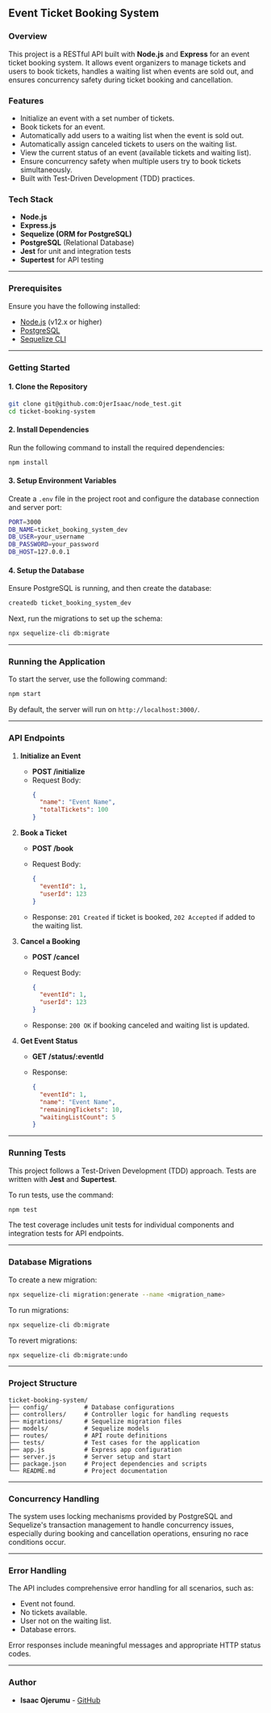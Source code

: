 ## Event Ticket Booking System

### Overview

This project is a RESTful API built with **Node.js** and **Express** for an event ticket booking system. It allows event organizers to manage tickets and users to book tickets, handles a waiting list when events are sold out, and ensures concurrency safety during ticket booking and cancellation.

### Features

- Initialize an event with a set number of tickets.
- Book tickets for an event.
- Automatically add users to a waiting list when the event is sold out.
- Automatically assign canceled tickets to users on the waiting list.
- View the current status of an event (available tickets and waiting list).
- Ensure concurrency safety when multiple users try to book tickets simultaneously.
- Built with Test-Driven Development (TDD) practices.

### Tech Stack

- **Node.js**
- **Express.js**
- **Sequelize (ORM for PostgreSQL)**
- **PostgreSQL** (Relational Database)
- **Jest** for unit and integration tests
- **Supertest** for API testing

---

### Prerequisites

Ensure you have the following installed:

- [Node.js](https://nodejs.org/en/download/) (v12.x or higher)
- [PostgreSQL](https://www.postgresql.org/download/)
- [Sequelize CLI](https://sequelize.org/master/manual/migrations.html)

---

### Getting Started

#### 1. Clone the Repository

```bash
git clone git@github.com:OjerIsaac/node_test.git
cd ticket-booking-system
```

#### 2. Install Dependencies

Run the following command to install the required dependencies:

```bash
npm install
```

#### 3. Setup Environment Variables

Create a `.env` file in the project root and configure the database connection and server port:

```bash
PORT=3000
DB_NAME=ticket_booking_system_dev
DB_USER=your_username
DB_PASSWORD=your_password
DB_HOST=127.0.0.1
```

#### 4. Setup the Database

Ensure PostgreSQL is running, and then create the database:

```bash
createdb ticket_booking_system_dev
```

Next, run the migrations to set up the schema:

```bash
npx sequelize-cli db:migrate
```

---

### Running the Application

To start the server, use the following command:

```bash
npm start
```

By default, the server will run on `http://localhost:3000/`.

---

### API Endpoints

1. **Initialize an Event**

   - **POST /initialize**
   - Request Body:
     ```json
     {
       "name": "Event Name",
       "totalTickets": 100
     }
     ```

2. **Book a Ticket**

   - **POST /book**
   - Request Body:
     ```json
     {
       "eventId": 1,
       "userId": 123
     }
     ```

   - Response: `201 Created` if ticket is booked, `202 Accepted` if added to the waiting list.

3. **Cancel a Booking**

   - **POST /cancel**
   - Request Body:
     ```json
     {
       "eventId": 1,
       "userId": 123
     }
     ```

   - Response: `200 OK` if booking canceled and waiting list is updated.

4. **Get Event Status**

   - **GET /status/:eventId**

   - Response:
     ```json
     {
       "eventId": 1,
       "name": "Event Name",
       "remainingTickets": 10,
       "waitingListCount": 5
     }
     ```

---

### Running Tests

This project follows a Test-Driven Development (TDD) approach. Tests are written with **Jest** and **Supertest**.

To run tests, use the command:

```bash
npm test
```

The test coverage includes unit tests for individual components and integration tests for API endpoints.

---

### Database Migrations

To create a new migration:

```bash
npx sequelize-cli migration:generate --name <migration_name>
```

To run migrations:

```bash
npx sequelize-cli db:migrate
```

To revert migrations:

```bash
npx sequelize-cli db:migrate:undo
```

---

### Project Structure

```
ticket-booking-system/
├── config/          # Database configurations
├── controllers/     # Controller logic for handling requests
├── migrations/      # Sequelize migration files
├── models/          # Sequelize models
├── routes/          # API route definitions
├── tests/           # Test cases for the application
├── app.js           # Express app configuration
├── server.js        # Server setup and start
├── package.json     # Project dependencies and scripts
└── README.md        # Project documentation
```

---

### Concurrency Handling

The system uses locking mechanisms provided by PostgreSQL and Sequelize's transaction management to handle concurrency issues, especially during booking and cancellation operations, ensuring no race conditions occur.

---

### Error Handling

The API includes comprehensive error handling for all scenarios, such as:

- Event not found.
- No tickets available.
- User not on the waiting list.
- Database errors.

Error responses include meaningful messages and appropriate HTTP status codes.

---

### Author

- **Isaac Ojerumu** - [GitHub](https://github.com/OjerIsaac)